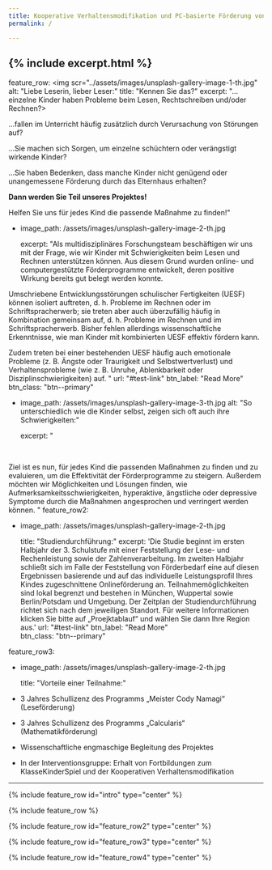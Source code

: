 ```yaml
---
title: Kooperative Verhaltensmodifikation und PC-basierte Förderung von Verhaltensauffälligkeiten und schulischen Leistungsschwächen
permalink: /

---
```

{% include excerpt.html %}
---
feature_row:
<img scr="../assets/images/unsplash-gallery-image-1-th.jpg"
    alt: "Liebe Leserin, lieber Leser:"
    title: "Kennen Sie das?"
    excerpt: "…einzelne Kinder haben Probleme beim Lesen, Rechtschreiben und/oder Rechnen?>


…fallen im Unterricht häufig zusätzlich durch Verursachung von Störungen auf?


…Sie machen sich Sorgen, um einzelne schüchtern oder verängstigt wirkende Kinder?


…Sie haben Bedenken, dass manche Kinder nicht genügend oder unangemessene Förderung durch das Elternhaus erhalten?


**Dann werden Sie Teil unseres Projektes!**


Helfen Sie uns für jedes Kind die passende Maßnahme zu finden!"

  - image_path: /assets/images/unsplash-gallery-image-2-th.jpg

    excerpt: "Als multidisziplinäres Forschungsteam beschäftigen wir uns mit der Frage, wie wir Kinder mit Schwierigkeiten beim Lesen und Rechnen unterstützen können. Aus diesem Grund wurden online- und computergestützte Förderprogramme entwickelt, deren positive Wirkung bereits gut belegt werden konnte. 


Umschriebene Entwicklungsstörungen schulischer Fertigkeiten (UESF) können isoliert auftreten, d. h. Probleme im Rechnen oder im Schriftspracherwerb; sie treten aber auch überzufällig häufig in Kombination gemeinsam auf, d. h. Probleme im Rechnen und im Schriftspracherwerb. Bisher fehlen allerdings wissenschaftliche Erkenntnisse, wie man Kinder mit kombinierten UESF effektiv fördern kann.


Zudem treten bei einer bestehenden UESF häufig auch emotionale Probleme (z. B. Ängste oder Traurigkeit und Selbstwertverlust) und Verhaltensprobleme (wie z. B. Unruhe, Ablenkbarkeit oder Disziplinschwierigkeiten) auf.
"
    url: "#test-link"
    btn_label: "Read More" 
    btn_class: "btn--primary" 
  - image_path: /assets/images/unsplash-gallery-image-3-th.jpg 
    alt: "So unterschiedlich wie die Kinder selbst, zeigen sich oft auch ihre Schwierigkeiten:"

    excerpt: "  
  

&nbsp;


Ziel ist es nun, für jedes Kind die passenden Maßnahmen zu finden und zu evaluieren, um die Effektivität der Förderprogramme zu steigern. Außerdem möchten wir Möglichkeiten und Lösungen finden, wie Aufmerksamkeitsschwierigkeiten, hyperaktive, ängstliche oder depressive Symptome durch die Maßnahmen angesprochen und verringert werden können. "
feature_row2:
  - image_path: /assets/images/unsplash-gallery-image-2-th.jpg
    
    title: "Studiendurchführung:"
    excerpt: 'Die Studie beginnt im ersten Halbjahr der 3. Schulstufe mit einer Feststellung der Lese- und Rechenleistung sowie der Zahlenverarbeitung. Im zweiten Halbjahr schließt sich im Falle der Feststellung von Förderbedarf eine auf diesen Ergebnissen basierende und auf das individuelle Leistungsprofil Ihres Kindes zugeschnittene Onlineförderung an. Teilnahmemöglichkeiten sind lokal begrenzt und bestehen in München, Wuppertal sowie Berlin/Potsdam und Umgebung. Der Zeitplan der Studiendurchführung richtet sich nach dem jeweiligen Standort. Für weitere Informationen klicken Sie bitte auf „Proejktablauf“ und wählen Sie dann Ihre Region aus.'
    url: "#test-link"
    btn_label: "Read More"  
    btn_class: "btn--primary" 

feature_row3:
  - image_path: /assets/images/unsplash-gallery-image-2-th.jpg
    
    title: "Vorteile einer Teilnahme:"
-	3 Jahres Schullizenz des Programms „Meister Cody Namagi“ (Leseförderung)
-	3 Jahres Schullizenz des Programms „Calcularis“ (Mathematikförderung)
-	Wissenschaftliche engmaschige Begleitung des Projektes
-	In der Interventionsgruppe: Erhalt von Fortbildungen zum KlasseKinderSpiel und der Kooperativen Verhaltensmodifikation 
---


{% include feature_row id="intro" type="center" %}

{% include feature_row %}

{% include feature_row id="feature_row2" type="center" %}

{% include feature_row id="feature_row3" type="center" %}

{% include feature_row id="feature_row4" type="center" %}
